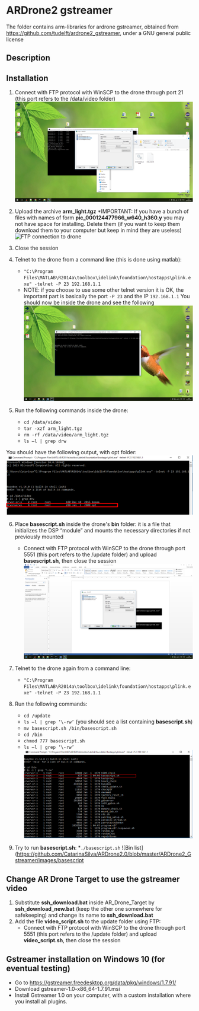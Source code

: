 ARDrone2 gstreamer
==================

The folder contains arm-libraries for ardrone gstreamer, obtained from 
https://github.com/tudelft/ardrone2_gstreamer, under a GNU general public license 


## Description



## Installation

1.	Connect with FTP protocol with WinSCP to the drone through port 21
(this port refers to the /data/video folder)
![FTP connection to drone 21](https://github.com/CatarinaSilva/ARDrone2.0/blob/master/ARDrone2_Gstreamer/images/FTPconnection21.png)


2.	Upload the archive **arm_light.tgz**
     *IMPORTANT:	If you have a bunch of files with names of form **pic_000124477966_w640_h360.y** you may not have space for installing. Delete them (if you want to keep them download them to your computer but keep in mind they are useless)
![FTP connection to drone](https://github.com/CatarinaSilva/ARDrone2.0/blob/master/ARDrone2_Gstreamer/uploading.png)

3.	Close the session


4.	Telnet to the drone from a command line (this is done using matlab):
	* `"C:\Program Files\MATLAB\R2014a\toolbox\idelink\foundation\hostapps\plink.exe" -telnet -P 23 192.168.1.1`
	* NOTE: if you choose to use some other telnet version it is OK, the important part is basically the port `-P 23` and the IP `192.168.1.1`
	You should now be inside the drone and see the following
![Drone terminal](https://github.com/CatarinaSilva/ARDrone2.0/blob/master/ARDrone2_Gstreamer/images/droneTerminal.png)

5. Run the following commands inside the drone:
	* `cd /data/video`
	* `tar -xzf arm_light.tgz`
	* `rm -rf /data/video/arm_light.tgz`
	* `ls –l | grep drw`

You should have the following output, with opt folder:
![Gstreamer upacked](https://github.com/CatarinaSilva/ARDrone2.0/blob/master/ARDrone2_Gstreamer/images/gstreamerUnpack.png)

6. Place **basescript.sh** inside the drone's **bin** folder: it is a file that initializes the DSP “module” and mounts the necessary directories if not previously mounted
	* Connect with FTP protocol with WinSCP to the drone through port 5551 (this port refers to the /update folder) and upload **basescript.sh**, then close the session
![FTP connection to drone 5551](https://github.com/CatarinaSilva/ARDrone2.0/blob/master/ARDrone2_Gstreamer/images/FTPconnection5551.png)

	

7.	Telnet to the drone again from a command line:
	* `"C:\Program Files\MATLAB\R2014a\toolbox\idelink\foundation\hostapps\plink.exe" -telnet -P 23 192.168.1.1`

8. Run the following commands:
	* `cd /update`
	* `ls –l | grep ‘\-rw’`
	(you should see a list containing **basescript.sh**)
	* `mv basescript.sh /bin/basescript.sh`
	* `cd /bin`
	* `chmod 777 basescript.sh`
	* `ls –l | grep ‘\-rw’`
![Bin list](https://github.com/CatarinaSilva/ARDrone2.0/blob/master/ARDrone2_Gstreamer/images/listBin.png)

9. Try to run **basescript.sh**:
	*`./basescript.sh`
![Bin list](https://github.com/CatarinaSilva/ARDrone2.0/blob/master/ARDrone2_Gstreamer/images/basescript



## Change AR Drone Target to use the gstreamer video
1. Substitute **ssh_download.bat** inside AR_Drone_Target by **ssh_download_new.bat** (keep the other one somewhere for safekeeping) and change its name to **ssh_download.bat**
2. Add the file **video_script.sh** to the update folder using FTP:
	* Connect with FTP protocol with WinSCP to the drone through port 5551 (this port refers to the /update folder) and upload **video_script.sh**, then close the session

	
	
## Gstreamer installation on Windows 10 (for eventual testing)

* Go to  https://gstreamer.freedesktop.org/data/pkg/windows/1.7.91/ 
* Download gstreamer-1.0-x86_64-1.7.91.msi 
* Install Gstreamer 1.0 on your computer, with a custom installation where you install all plugins. 
